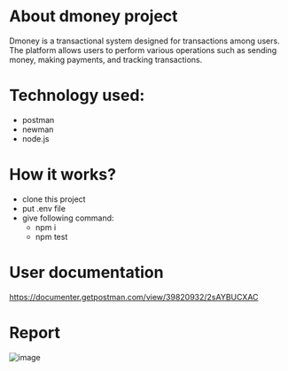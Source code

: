 # About dmoney project
Dmoney is a transactional system designed for transactions among users. The platform allows users to perform various operations such as sending money, making payments, and tracking transactions.

# Technology used:
- postman
- newman
- node.js

# How it works?
- clone this project
- put .env file
- give following command:
  - npm i
  - npm test

# User documentation
https://documenter.getpostman.com/view/39820932/2sAYBUCXAC

# Report
![image](https://github.com/user-attachments/assets/0fea9e3f-281b-47c1-8a81-e98a68593dbd)

